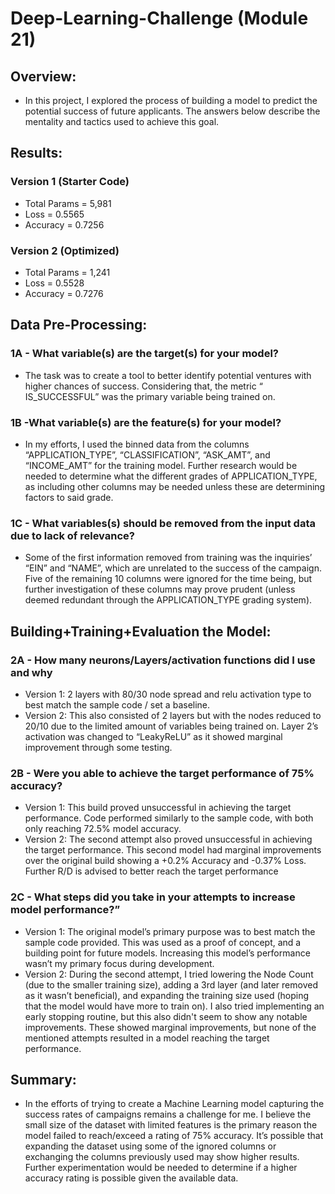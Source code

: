 # **Deep-Learning-Challenge (Module 21)**

## **Overview:** 
- In this project, I explored the process of building a model to predict the potential success of future applicants. The answers below describe the mentality and tactics used to achieve this goal. 

## **Results:** 
### Version 1 (Starter Code)
- Total Params = 5,981
- Loss = 0.5565
- Accuracy = 0.7256
### Version 2 (Optimized)
- Total Params = 1,241
- Loss = 0.5528
- Accuracy = 0.7276


## **Data Pre-Processing:**
### 1A - What variable(s) are the target(s) for your model?
- The task was to create a tool to better identify potential ventures with higher chances of success. Considering that, the metric “ IS_SUCCESSFUL” was the primary variable being trained on. 
### 1B -What variable(s) are the feature(s) for your model? 
- In my efforts, I used the binned data from the columns “APPLICATION_TYPE”, “CLASSIFICATION”, “ASK_AMT”, and “INCOME_AMT” for the training model. Further research would be needed to determine what the different grades of APPLICATION_TYPE, as including other columns may be needed unless these are determining factors to said grade. 
### 1C - What variables(s) should be removed from the input data due to lack of relevance?
- Some of the first information removed from training was the inquiries’ “EIN” and “NAME”, which are unrelated to the success of the campaign. Five of the remaining 10 columns were ignored for the time being, but further investigation of these columns may prove prudent (unless deemed redundant through the APPLICATION_TYPE grading system). 

## **Building+Training+Evaluation the Model:**
### 2A - How many neurons/Layers/activation functions did I use and why
- Version 1: 2 layers with 80/30 node spread and relu activation type to best match the sample code / set a baseline.
- Version 2: This also consisted of 2 layers but with the nodes reduced to 20/10 due to the limited amount of variables being trained on. Layer 2’s activation was changed to “LeakyReLU” as it showed marginal improvement through some testing. 
### 2B - Were you able to achieve the target performance of 75% accuracy? 
- Version 1: This build proved unsuccessful in achieving the target performance. Code performed similarly to the sample code, with both only reaching 72.5% model accuracy.
- Version 2: The second attempt also proved unsuccessful in achieving the target performance. This second model had marginal improvements over the original build showing a +0.2% Accuracy and -0.37% Loss. Further R/D is advised to better reach the target performance 
### 2C - What steps did you take in your attempts to increase model performance?”
- Version 1: The original model’s primary purpose was to best match the sample code provided. This was used as a proof of concept, and a building point for future models. Increasing this model’s performance wasn’t my primary focus during development. 
- Version 2: During the second attempt, I tried lowering the Node Count (due to the smaller training size), adding a 3rd layer (and later removed as it wasn’t beneficial), and expanding the training size used (hoping that the model would have more to train on). I also tried implementing an early stopping routine, but this also didn't seem to show any notable improvements. These showed marginal improvements, but none of the mentioned attempts resulted in a model reaching the target performance. 

## **Summary:**
- In the efforts of trying to create a Machine Learning model capturing the success rates of campaigns remains a challenge for me. I believe the small size of the dataset with limited features is the primary reason the model failed to reach/exceed a rating of 75% accuracy. It’s possible that expanding the dataset using some of the ignored columns or exchanging the columns previously used may show higher results. Further experimentation would be needed to determine if a higher accuracy rating is possible given the available data. 
